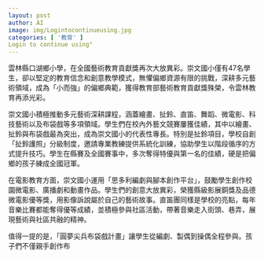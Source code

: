 ```yaml
---
layout: post
author: AI
image: img/Logintocontinueusing.jpg
categories: [ '教育' ]
Login to continue using"
---
```

雲林縣口湖鄉小學，在全國藝術教育貢獻獎再次大放異彩。崇文國小僅有47名學生，卻以堅定的教育信念和創意教學模式，無懼偏鄉資源有限的挑戰，深耕多元藝術領域，成為「小而強」的偏鄉典範，獲得教育部藝術教育貢獻獎殊榮，令雲林教育再添光彩。

崇文國小積極推動多元藝術深耕課程，涵蓋繪畫、扯鈴、直笛、舞蹈、微電影、科技藝術以及布袋戲等多項領域。學生們在校內外藝文競賽屢獲佳績，其中以繪畫、扯鈴與布袋戲最為突出，成為崇文國小的代表性專長。特別是扯鈴項目，學校自創「扯鈴護照」分級制度，邀請專業教練提供系統化訓練，協助學生以階段循序的方式提升技巧。學生在縣賽及全國賽事中，多次奪得特優與第一名的佳績，硬是把偏鄉的孩子練成全國冠軍。

在電影教育方面，崇文國小運用「思多利編劇與腳本創作平台」，鼓勵學生創作校園微電影、廣播劇和動畫作品。學生們的創意大放異彩，榮獲縣級影展銅獎及品德微電影優等獎，用影像訴說屬於自己的藝術故事。直笛團同樣是學校的亮點，每年音樂比賽都能奪得優等成績，並積極參與社區活動，帶著音樂走入街頭、巷弄，展現藝術與社區共融的精神。

值得一提的是，「圓夢尖兵布袋戲計畫」讓學生從編劇、製偶到操偶全程參與。孩子們不僅親手創作布